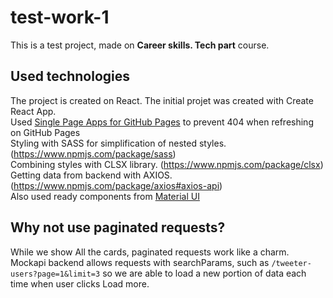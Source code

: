 # test-work-1
This is a test project, made on **Career skills. Tech part** course.

## Used technologies
The project is created on React. The initial projet was created with Create React App. \
Used [Single Page Apps for GitHub Pages](https://github.com/rafgraph/spa-github-pages) to prevent 404 when refreshing on GitHub Pages \
Styling with SASS for simplification of nested styles. (https://www.npmjs.com/package/sass) \
Combining styles with CLSX library. (https://www.npmjs.com/package/clsx) \
Getting data from backend with AXIOS. (https://www.npmjs.com/package/axios#axios-api) \
Also used ready components from [Material UI](https://mui.com/)

## Why not use paginated requests?
While we show All the cards, paginated requests work like a charm. Mockapi backend allows requests with searchParams, such as ```/tweeter-users?page=1&limit=3``` so we are able to load a new portion of data each time when user clicks Load more.